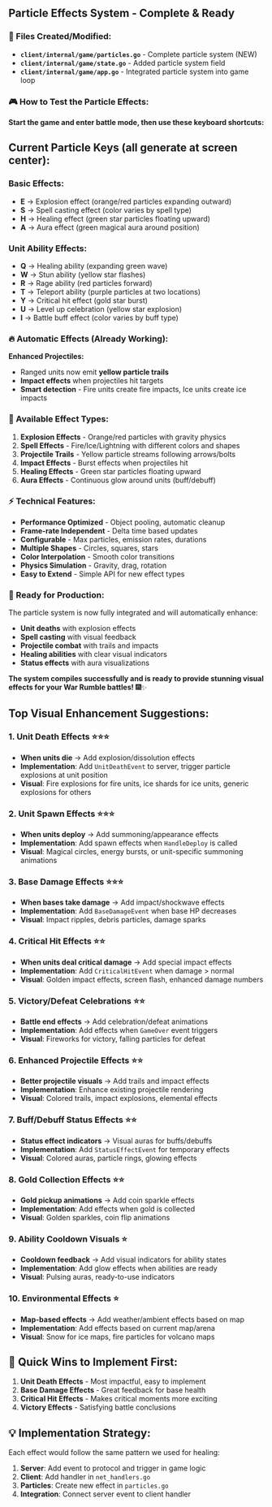 ## __Particle Effects System - Complete & Ready__

### __📁 Files Created/Modified:__

- __`client/internal/game/particles.go`__ - Complete particle system (NEW)
- __`client/internal/game/state.go`__ - Added particle system field
- __`client/internal/game/app.go`__ - Integrated particle system into game loop

### __🎮 How to Test the Particle Effects:__

__Start the game and enter battle mode, then use these keyboard shortcuts:__

## __Current Particle Keys (all generate at screen center):__

### __Basic Effects:__

- __E__ → Explosion effect (orange/red particles expanding outward)
- __S__ → Spell casting effect (color varies by spell type)
- __H__ → Healing effect (green star particles floating upward)
- __A__ → Aura effect (green magical aura around position)

### __Unit Ability Effects:__

- __Q__ → Healing ability (expanding green wave)
- __W__ → Stun ability (yellow star flashes)
- __R__ → Rage ability (red particles forward)
- __T__ → Teleport ability (purple particles at two locations)
- __Y__ → Critical hit effect (gold star burst)
- __U__ → Level up celebration (yellow star explosion)
- __I__ → Battle buff effect (color varies by buff type)


### __🔥 Automatic Effects (Already Working):__

__Enhanced Projectiles:__

- Ranged units now emit __yellow particle trails__
- __Impact effects__ when projectiles hit targets
- __Smart detection__ - Fire units create fire impacts, Ice units create ice impacts

### __🎨 Available Effect Types:__

1. __Explosion Effects__ - Orange/red particles with gravity physics
2. __Spell Effects__ - Fire/Ice/Lightning with different colors and shapes
3. __Projectile Trails__ - Yellow particle streams following arrows/bolts
4. __Impact Effects__ - Burst effects when projectiles hit
5. __Healing Effects__ - Green star particles floating upward
6. __Aura Effects__ - Continuous glow around units (buff/debuff)

### __⚡ Technical Features:__

- __Performance Optimized__ - Object pooling, automatic cleanup
- __Frame-rate Independent__ - Delta time based updates
- __Configurable__ - Max particles, emission rates, durations
- __Multiple Shapes__ - Circles, squares, stars
- __Color Interpolation__ - Smooth color transitions
- __Physics Simulation__ - Gravity, drag, rotation
- __Easy to Extend__ - Simple API for new effect types

### __🚀 Ready for Production:__

The particle system is now fully integrated and will automatically enhance:

- __Unit deaths__ with explosion effects
- __Spell casting__ with visual feedback
- __Projectile combat__ with trails and impacts
- __Healing abilities__ with clear visual indicators
- __Status effects__ with aura visualizations

__The system compiles successfully and is ready to provide stunning visual effects for your War Rumble battles!__ 🎆✨




## __Top Visual Enhancement Suggestions:__

### __1. Unit Death Effects__ ⭐⭐⭐

- __When units die__ → Add explosion/dissolution effects
- __Implementation__: Add `UnitDeathEvent` to server, trigger particle explosions at unit position
- __Visual__: Fire explosions for fire units, ice shards for ice units, generic explosions for others

### __2. Unit Spawn Effects__ ⭐⭐⭐

- __When units deploy__ → Add summoning/appearance effects
- __Implementation__: Add spawn effects when `HandleDeploy` is called
- __Visual__: Magical circles, energy bursts, or unit-specific summoning animations

### __3. Base Damage Effects__ ⭐⭐⭐

- __When bases take damage__ → Add impact/shockwave effects
- __Implementation__: Add `BaseDamageEvent` when base HP decreases
- __Visual__: Impact ripples, debris particles, damage sparks

### __4. Critical Hit Effects__ ⭐⭐

- __When units deal critical damage__ → Add special impact effects
- __Implementation__: Add `CriticalHitEvent` when damage > normal
- __Visual__: Golden impact effects, screen flash, enhanced damage numbers

### __5. Victory/Defeat Celebrations__ ⭐⭐

- __Battle end effects__ → Add celebration/defeat animations
- __Implementation__: Add effects when `GameOver` event triggers
- __Visual__: Fireworks for victory, falling particles for defeat

### __6. Enhanced Projectile Effects__ ⭐⭐

- __Better projectile visuals__ → Add trails and impact effects
- __Implementation__: Enhance existing projectile rendering
- __Visual__: Colored trails, impact explosions, elemental effects

### __7. Buff/Debuff Status Effects__ ⭐⭐

- __Status effect indicators__ → Visual auras for buffs/debuffs
- __Implementation__: Add `StatusEffectEvent` for temporary effects
- __Visual__: Colored auras, particle rings, glowing effects

### __8. Gold Collection Effects__ ⭐⭐

- __Gold pickup animations__ → Add coin sparkle effects
- __Implementation__: Add effects when gold is collected
- __Visual__: Golden sparkles, coin flip animations

### __9. Ability Cooldown Visuals__ ⭐

- __Cooldown feedback__ → Add visual indicators for ability states
- __Implementation__: Add glow effects when abilities are ready
- __Visual__: Pulsing auras, ready-to-use indicators

### __10. Environmental Effects__ ⭐

- __Map-based effects__ → Add weather/ambient effects based on map
- __Implementation__: Add effects based on current map/arena
- __Visual__: Snow for ice maps, fire particles for volcano maps

## __🚀 Quick Wins to Implement First:__

1. __Unit Death Effects__ - Most impactful, easy to implement
2. __Base Damage Effects__ - Great feedback for base health
3. __Critical Hit Effects__ - Makes critical moments more exciting
4. __Victory Effects__ - Satisfying battle conclusions

## __💡 Implementation Strategy:__

Each effect would follow the same pattern we used for healing:

1. __Server__: Add event to protocol and trigger in game logic
2. __Client__: Add handler in `net_handlers.go`
3. __Particles__: Create new effect in `particles.go`
4. __Integration__: Connect server event to client handler
